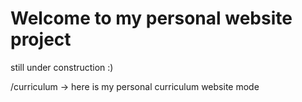 # Welcome to my personal website project

still under construction :)


/curriculum -> here is my personal curriculum website mode